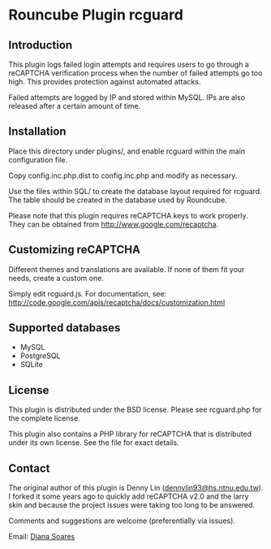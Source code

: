 Rouncube Plugin rcguard
=======================

Introduction
----------------------------------------
This plugin logs failed login attempts and requires users to go through
a reCAPTCHA verification process when the number of failed attempts go
too high. This provides protection against automated attacks.

Failed attempts are logged by IP and stored within MySQL. IPs are also
released after a certain amount of time.

Installation
----------------------------------------
Place this directory under plugins/, and enable rcguard within the main
configuration file.

Copy config.inc.php.dist to config.inc.php and modify as necessary.

Use the files within SQL/ to create the database layout required for
rcguard. The table should be created in the database used by Roundcube.

Please note that this plugin requires reCAPTCHA keys to work properly.
They can be obtained from http://www.google.com/recaptcha.

Customizing reCAPTCHA
----------------------------------------
Different themes and translations are available. If none of them fit
your needs, create a custom one.

Simply edit rcguard.js. For documentation, see:
http://code.google.com/apis/recaptcha/docs/customization.html

Supported databases
----------------------------------------
- MySQL
- PostgreSQL
- SQLite

License
----------------------------------------
This plugin is distributed under the BSD license. Please see rcguard.php
for the complete license.

This plugin also contains a PHP library for reCAPTCHA that is
distributed under its own license. See the file for exact details.

Contact
----------------------------------------

The original author of this plugin is Denny Lin (dennylin93@hs.ntnu.edu.tw). 
I forked it some years ago to quickly add reCAPTCHA v2.0 and the larry skin 
and because the project issues were taking too long to be answered.

Comments and suggestions are welcome (preferentially via issues).

Email: [Diana Soares][email]

[email]: mailto:diana.soares@gmail.com


